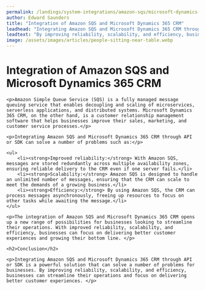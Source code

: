 ```yaml
---
permalink: /landings/system-integrations/amazon-sqs/microsoft-dynamics-365-crm
author: Edward Saunders
title: "Integration of Amazon SQS and Microsoft Dynamics 365 CRM"
leadhead: "Integrating Amazon SQS and Microsoft Dynamics 365 CRM through API or SDK is a powerful solution that can solve a number of problems for businesses"
leadtext: "By improving reliability, scalability, and efficiency, businesses can streamline their operations and focus on delivering better customer experiences."
image: /assets/images/articles/people-sitting-near-table.webp
---
```

<div class="arttext">
	<h1>Integration of Amazon SQS and Microsoft Dynamics 365 CRM</h1>

	<p>Amazon Simple Queue Service (SQS) is a fully managed message queuing service that enables decoupling and scaling of microservices, serverless applications, and distributed systems. Microsoft Dynamics 365 CRM, on the other hand, is a customer relationship management software that helps businesses improve their sales, marketing, and customer service processes.</p>

	<p>Integrating Amazon SQS and Microsoft Dynamics 365 CRM through API or SDK can solve a number of problems such as:</p>

	<ul>
		<li><strong>Improved reliability:</strong> With Amazon SQS, messages are stored redundantly across multiple availability zones, ensuring reliable delivery to the CRM even if one server fails.</li>
		<li><strong>Scalability:</strong> Amazon SQS is designed to handle an unlimited number of messages, ensuring that the CRM can scale to meet the demands of a growing business.</li>
		<li><strong>Efficiency:</strong> By using Amazon SQS, the CRM can process messages asynchronously, freeing up resources to focus on other tasks while awaiting the message.</li>
	</ul>

	<p>The integration of Amazon SQS and Microsoft Dynamics 365 CRM opens up a new range of possibilities for businesses looking to streamline their operations. With improved reliability, scalability, and efficiency, businesses can focus on delivering better customer experiences and growing their bottom line. </p>

	<h2>Conclusion</h2>

	<p>Integrating Amazon SQS and Microsoft Dynamics 365 CRM through API or SDK is a powerful solution that can solve a number of problems for businesses. By improving reliability, scalability, and efficiency, businesses can streamline their operations and focus on delivering better customer experiences. </p>

</div>